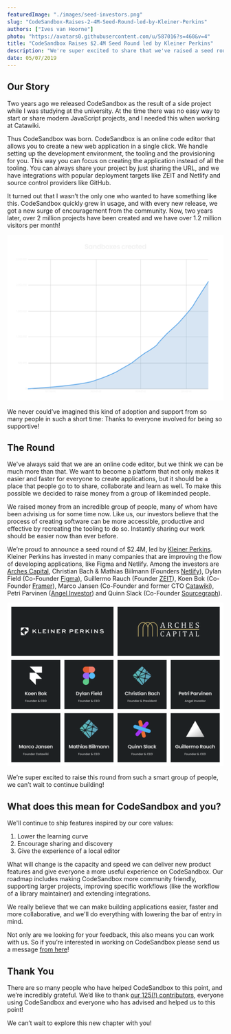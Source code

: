 ```yaml
---
featuredImage: "./images/seed-investors.png"
slug: "CodeSandbox-Raises-2-4M-Seed-Round-led-by-Kleiner-Perkins"
authors: ["Ives van Hoorne"]
photo: "https://avatars0.githubusercontent.com/u/587016?s=460&v=4"
title: "CodeSandbox Raises $2.4M Seed Round led by Kleiner Perkins"
description: "We're super excited to share that we've raised a seed round from Kleiner Perkins, Arches Capital, and the founders of Figma, Framer, Netlify, ZEIT, Sourcegraph and Catawiki!"
date: 05/07/2019
---
```


## Our Story

Two years ago we released CodeSandbox as the result of a side project while I was studying at the university. At the time there was no easy way to start or share modern JavaScript projects, and I needed this when working at Catawiki.

Thus CodeSandbox was born. CodeSandbox is an online code editor that allows you to create a new web application in a single click. We handle setting up the development environment, the tooling and the provisioning for you. This way you can focus on creating the application instead of all the tooling. You can always share your project by just sharing the URL, and we have integrations with popular deployment targets like ZEIT and Netlify and source control providers like GitHub.

It turned out that I wasn’t the only one who wanted to have something like this. CodeSandbox quickly grew in usage, and with every new release, we got a new surge of encouragement from the community. Now, two years later, over 2 million projects have been created and we have over 1.2 million visitors per month!

![Amount of sandboxes created in the past two years](./images/sandboxes-created.png)

We never could’ve imagined this kind of adoption and support from so many people in such a short time: Thanks to everyone involved for being so supportive!

## The Round

We've always said that we are an online code editor, but we think we can be much more than that. We want to become a platform that not only makes it easier and faster for everyone to create applications, but it should be a place that people go to to share, collaborate and learn as well. To make this possible we decided to raise money from a group of likeminded people.

We raised money from an incredible group of people, many of whom have been advising us for some time now. Like us, our investors believe that the process of creating software can be more accessible, productive and effective by recreating the tooling to do so. Instantly sharing our work should be easier now than ever before.

We’re proud to announce a seed round of $2.4M, led by [Kleiner Perkins](https://kleinerperkins.com/about). Kleiner Perkins has invested in many companies that are improving the flow of developing applications, like Figma and Netlify. Among the investors are [Arches Capital](https://arches.capital/), Christian Bach & Mathias Biilmann (Founders [Netlify](https://www.netlify.com/)), Dylan Field (Co-Founder [Figma](https://www.figma.com/)), Guillermo Rauch (Founder [ZEIT](https://zeit.co/)), Koen Bok (Co-Founder [Framer](https://www.framer.com/)), Marco Jansen (Co-Founder and former CTO [Catawiki](https://www.catawiki.nl/)), Petri Parvinen ([Angel Investor](http://www.arctum.fi)) and Quinn Slack (Co-Founder [Sourcegraph](https://sourcegraph.com/)).

![Our seed investors](./images/seed-investors.png)

We’re super excited to raise this round from such a smart group of people, we can’t wait to continue building!

## What does this mean for CodeSandbox and you?

We'll continue to ship features inspired by our core values:

1.  Lower the learning curve
2.  Encourage sharing and discovery
3.  Give the experience of a local editor

What will change is the capacity and speed we can deliver new product features and give everyone a more useful experience on CodeSandbox. Our roadmap includes making CodeSandbox more community friendly, supporting larger projects, improving specific workflows (like the workflow of a library maintainer) and extending integrations.

We really believe that we can make building applications easier, faster and more collaborative, and we'll do everything with lowering the bar of entry in mind.

Not only are we looking for your feedback, this also means you can work with us. So if you’re interested in working on CodeSandbox please send us a message [from here](https://codesandbox.io/jobs)!

## Thank You

There are so many people who have helped CodeSandbox to this point, and we’re incredibly grateful. We’d like to thank [our 125(!) contributors](https://github.com/codesandbox/codesandbox-client#contributors), everyone using CodeSandbox and everyone who has advised and helped us to this point!

We can’t wait to explore this new chapter with you!
